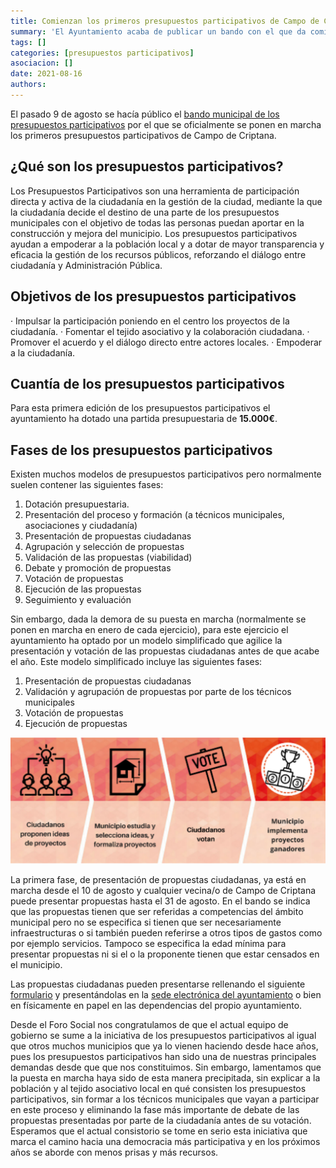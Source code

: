 ```yaml
---
title: Comienzan los primeros presupuestos participativos de Campo de Criptana
summary: 'El Ayuntamiento acaba de publicar un bando con el que da comienzo al proceso de presentación y aprobación de propuestas ciudadanas para los primeros presupuestos participativos de la historia de nuestro municipio.'
tags: []
categories: [presupuestos participativos]
asociacion: []
date: 2021-08-16
authors: 
---
```


El pasado 9 de agosto se hacía público el [bando municipal de los presupuestos participativos](https://www.campodecriptana.es/images/Anuncios/2021/2021_08_09_BAND_PRESUPUESTOS_PARTICIPATIVOS.pdf) por el que se oficialmente se ponen en marcha los primeros presupuestos participativos de Campo de Criptana.

## ¿Qué son los presupuestos participativos?
Los Presupuestos Participativos son una herramienta de participación directa y activa de la ciudadanía en la gestión de la ciudad, mediante la que la ciudadanía decide el destino de una parte de los presupuestos municipales con el objetivo de todas las personas puedan aportar en la construcción y mejora del municipio.
Los presupuestos participativos ayudan a empoderar a la población local y a dotar de mayor transparencia y eficacia la gestión de los recursos públicos, reforzando el diálogo entre ciudadanía y Administración Pública.

## Objetivos de los presupuestos participativos
·	Impulsar la participación poniendo en el centro los proyectos de la ciudadanía.
·	Fomentar el tejido asociativo y la colaboración ciudadana.
·	Promover el acuerdo y el diálogo directo entre actores locales.
·	Empoderar a la ciudadanía.

## Cuantía de los presupuestos participativos
Para esta primera edición de los presupuestos participativos el ayuntamiento ha dotado una partida presupuestaria de **15.000€**.

## Fases de los presupuestos participativos

Existen muchos modelos de presupuestos participativos pero normalmente suelen contener las siguientes fases:

1.	Dotación presupuestaria.
2.	Presentación del proceso y formación (a técnicos municipales, asociaciones y ciudadanía)
3.	Presentación de propuestas ciudadanas
4.	Agrupación y selección de propuestas
5.	Validación de las propuestas (viabilidad)
6.	Debate y promoción de propuestas
7.	Votación de propuestas
8.	Ejecución de las propuestas
9.	Seguimiento y evaluación

Sin embargo, dada la demora de su puesta en marcha (normalmente se ponen en marcha en enero de cada ejercicio), para este ejercicio el ayuntamiento ha optado por un modelo simplificado que agilice la presentación y votación de las propuestas ciudadanas antes de que acabe el año. Este modelo simplificado incluye las siguientes fases:

1. Presentación de propuestas ciudadanas
2. Validación y agrupación de propuestas por parte de los técnicos municipales
3. Votación de propuestas
4. Ejecución de propuestas

![Fases de los presupuestos participativos](img/fases-presupuestos-participativos.png)

La primera fase, de presentación de propuestas ciudadanas, ya está en marcha desde el 10 de agosto y cualquier vecina/o de Campo de Criptana puede presentar propuestas hasta el 31 de agosto. En el bando se indica que las propuestas tienen que ser referidas a competencias del ámbito municipal pero no se especifica si tienen que ser necesariamente infraestructuras o si también pueden referirse a otros tipos de gastos como por ejemplo servicios. Tampoco se especifica la edad mínima para presentar propuestas ni si el o la proponente tienen que estar censados en el municipio.

Las propuestas ciudadanas pueden presentarse rellenando el siguiente [formulario](https://www.campodecriptana.es/images/Anuncios/2021/2021_08_09_BAND_PRESUPUESTOS_PARTICIPATIVOS.pdf) y presentándolas en la [sede electrónica del ayuntamiento](https://sedeelectronica.campodecriptana.es/sede/castellano/emiservicio/41E6BF9D755E4825AF8E6B49E85B5079.asp) o bien en físicamente en papel en las dependencias del propio ayuntamiento.

Desde el Foro Social nos congratulamos de que el actual equipo de gobierno se sume a la iniciativa de los presupuestos participativos al igual que otros muchos municipios que ya lo vienen haciendo desde hace años, pues los presupuestos participativos han sido una de nuestras principales demandas desde que que nos constituimos. Sin embargo, lamentamos que la puesta en marcha haya sido de esta manera precipitada, sin explicar a la población y al tejido asociativo local en qué consisten los presupuestos participativos, sin formar a los técnicos municipales que vayan a participar en este proceso y eliminando la fase más importante de debate de las propuestas presentadas por parte de la ciudadanía antes de su votación. Esperamos que el actual consistorio se tome en serio esta iniciativa que marca el camino hacia una democracia más participativa y en los próximos años se aborde con menos prisas y más recursos.


